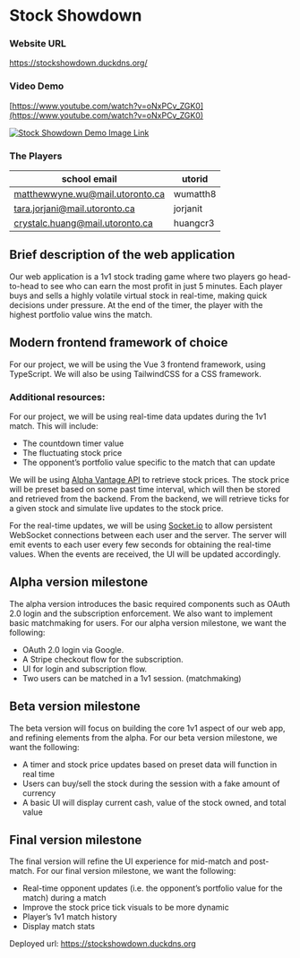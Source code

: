 # **Stock Showdown**
### Website URL
https://stockshowdown.duckdns.org/
### Video Demo
[https://www.youtube.com/watch?v=oNxPCv_ZGK0](https://www.youtube.com/watch?v=oNxPCv_ZGK0)

[![Stock Showdown Demo Image Link](https://img.youtube.com/vi/oNxPCv_ZGK0/0.jpg)](https://www.youtube.com/watch?v=oNxPCv_ZGK0)

### The Players

| school email                    | utorid   |
| ------------------------------- | -------- |
| matthewwyne.wu@mail.utoronto.ca | wumatth8 |
| tara.jorjani@mail.utoronto.ca   | jorjanit |
| crystalc.huang@mail.utoronto.ca | huangcr3 |

## Brief description of the web application

Our web application is a 1v1 stock trading game where two players go head-to-head to see who can earn the most profit in just 5 minutes. Each player buys and sells a highly volatile virtual stock in real-time, making quick decisions under pressure. At the end of the timer, the player with the highest portfolio value wins the match.

## Modern frontend framework of choice

For our project, we will be using the Vue 3 frontend framework, using TypeScript. We will also be using TailwindCSS for a CSS framework.

### Additional resources:

For our project, we will be using real-time data updates during the 1v1 match.
This will include:

- The countdown timer value
- The fluctuating stock price
- The opponent’s portfolio value specific to the match that can update

We will be using [Alpha Vantage API](https://www.alphavantage.co/documentation/) to retrieve stock prices. The stock price will be preset based on some past time interval, which will then be stored and retrieved from the backend. From the backend, we will retrieve ticks for a given stock and simulate live updates to the stock price.

For the real-time updates, we will be using [Socket.io](http://Socket.io) to allow persistent WebSocket connections between each user and the server. The server will emit events to each user every few seconds for obtaining the real-time values. When the events are received, the UI will be updated accordingly.

## Alpha version milestone

The alpha version introduces the basic required components such as OAuth 2.0 login and the subscription enforcement. We also want to implement basic matchmaking for users. For our alpha version milestone, we want the following:

- OAuth 2.0 login via Google.
- A Stripe checkout flow for the subscription.
- UI for login and subscription flow.
- Two users can be matched in a 1v1 session. (matchmaking)

## Beta version milestone

The beta version will focus on building the core 1v1 aspect of our web app, and refining elements from the alpha. For our beta version milestone, we want the following:

- A timer and stock price updates based on preset data will function in real time
- Users can buy/sell the stock during the session with a fake amount of currency
- A basic UI will display current cash, value of the stock owned, and total value

## Final version milestone

The final version will refine the UI experience for mid-match and post-match. For our final version milestone, we want the following:

- Real-time opponent updates (i.e. the opponent’s portfolio value for the match) during a match
- Improve the stock price tick visuals to be more dynamic
- Player’s 1v1 match history
- Display match stats

Deployed url: https://stockshowdown.duckdns.org
